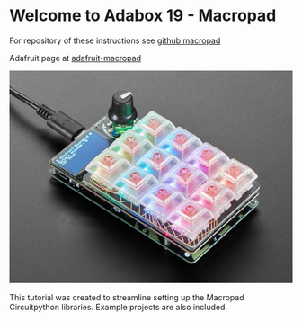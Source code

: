 # Welcome to Adabox 19 - Macropad 
For repository of these instructions see [github macropad](https://github.com/grkidwell/macropad)

Adafruit page at [adafruit-macropad](https://learn.adafruit.com/adafruit-macropad-rp2040/overview
)

![Screenshot](img/index1.jpg)

This tutorial was created to streamline setting up the Macropad
Circuitpython libraries.  Example projects are also included.



